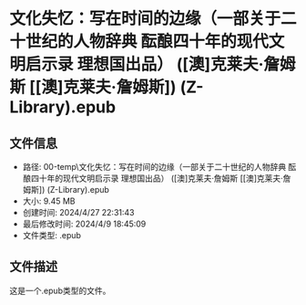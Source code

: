﻿# 文化失忆：写在时间的边缘（一部关于二十世纪的人物辞典 酝酿四十年的现代文明启示录 理想国出品） ([澳]克莱夫·詹姆斯 [[澳]克莱夫·詹姆斯]) (Z-Library).epub

## 文件信息
- 路径: 00-temp\文化失忆：写在时间的边缘（一部关于二十世纪的人物辞典 酝酿四十年的现代文明启示录 理想国出品） ([澳]克莱夫·詹姆斯 [[澳]克莱夫·詹姆斯]) (Z-Library).epub
- 大小: 9.45 MB
- 创建时间: 2024/4/27 22:31:43
- 最后修改时间: 2024/4/9 18:45:09
- 文件类型: .epub

## 文件描述
这是一个.epub类型的文件。

